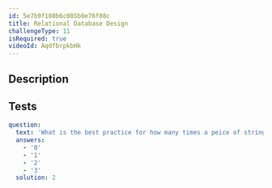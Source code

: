 ```yaml
---
id: 5e7b9f180b6c005b0e76f08c
title: Relational Database Design
challengeType: 11
isRequired: true
videoId: AqdfbrpkbHk
---
```


## Description
<section id='description'>

</section>

## Tests
<section id='tests'>

```yml
question:
  text: 'What is the best practice for how many times a peice of string data should be stored in a database?'
  answers:
    - '0'
    - '1'
    - '2'
    - '3'
  solution: 2
```

</section>
